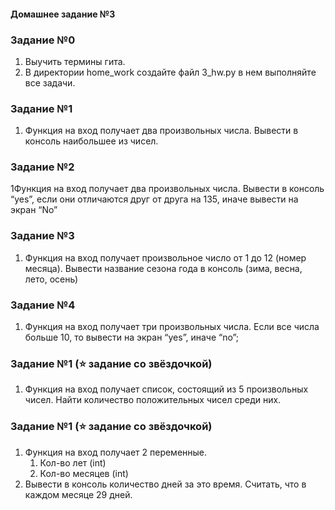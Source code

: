 #### Домашнее задание №3

### Задание №0
1. Выучить термины гита.
2. В директории home_work создайте файл 3_hw.py в нем выполняйте все задачи.

### Задание №1
1. Функция на вход получает два произвольных числа. Вывести в консоль наибольшее из чисел.

### Задание №2
1Функция на вход получает два произвольных числа. Вывести в консоль “yes”, если они отличаются друг от друга на 135, иначе вывести на экран “No”

### Задание №3
1. Функция на вход получает произвольное число от 1 до 12 (номер месяца). Вывести название сезона года в консоль (зима, весна, лето, осень)

### Задание №4
1. Функция на вход получает три произвольных числа. Если все числа больше 10, то вывести на экран “yes”, иначе “no”;

### Задание №1 (⭐ **задание со звёздочкой**) 
1. Функция на вход получает список, состоящий из 5 произвольных чисел. Найти количество положительных чисел среди них.

### Задание №1 (⭐ **задание со звёздочкой**) 
1. Функция на вход получает 2 переменные.
   1. Кол-во лет (int)
   2. Кол-во месяцев (int)
2. Вывести в консоль количество дней за это время. Считать, что в каждом месяце 29 дней.